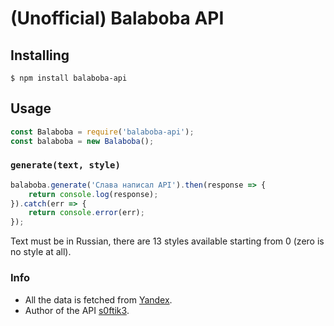 # (Unofficial) Balaboba API
## Installing
```
$ npm install balaboba-api
```

## Usage
```javascript
const Balaboba = require('balaboba-api');
const balaboba = new Balaboba();
```

### `generate(text, style)`
```javascript
balaboba.generate('Слава написал API').then(response => {
    return console.log(response);
}).catch(err => {
    return console.error(err);
});
```
Text must be in Russian, there are 13 styles available starting from 0 (zero is no style at all).

### Info
* All the data is fetched from [Yandex](https://yandex.ru/lab/yalm).
* Author of the API [s0ftik3](https://t.me/vychs).